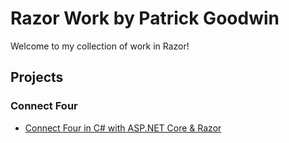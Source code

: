 # Razor Work by Patrick Goodwin
Welcome to my collection of work in Razor!

## Projects
  
### Connect Four
- [Connect Four in C# with ASP.NET Core & Razor](https://github.com/pattygcoding/Connect-Four-Language-Tree/tree/main/c%23/ConnectFourBlazor)
